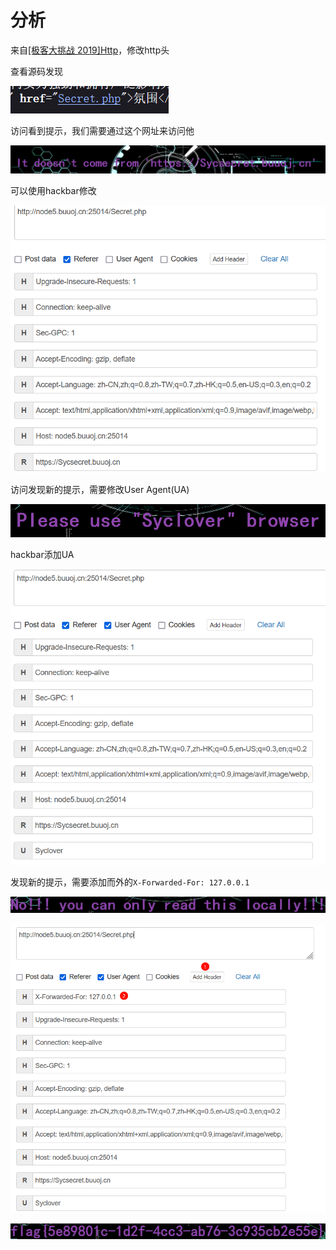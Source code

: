 # 分析

来自[[极客大挑战 2019]Http](https://buuoj.cn/challenges#[%E6%9E%81%E5%AE%A2%E5%A4%A7%E6%8C%91%E6%88%98%202019]Http)，修改http头

查看源码发现

![image-20240916182331374](image/image-20240916182331374.png)

访问看到提示，我们需要通过这个网址来访问他

![image-20240916182346907](image/image-20240916182346907.png)

可以使用hackbar修改

![image-20240916182713994](image/image-20240916182713994.png)

访问发现新的提示，需要修改User Agent(UA)

![image-20240916182744005](image/image-20240916182744005.png)

hackbar添加UA

![image-20240916182859278](image/image-20240916182859278.png)

发现新的提示，需要添加而外的`X-Forwarded-For: 127.0.0.1`

![image-20240916182834800](image/image-20240916182834800.png)

![image-20240916183334969](image/image-20240916183334969.png)

![image-20240916183451206](image/image-20240916183451206.png)

